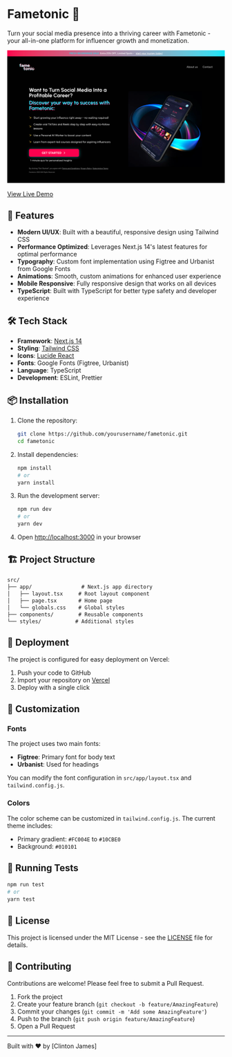 # Fametonic 🌟

Turn your social media presence into a thriving career with Fametonic - your all-in-one platform for influencer growth and monetization.

![Fametonic Screenshot](public/Fametonic-screenshot.png)

[View Live Demo](https://fametonic.vercel.app) <!-- Replace with actual deployed URL -->

## 🚀 Features

- **Modern UI/UX**: Built with a beautiful, responsive design using Tailwind CSS
- **Performance Optimized**: Leverages Next.js 14's latest features for optimal performance
- **Typography**: Custom font implementation using Figtree and Urbanist from Google Fonts
- **Animations**: Smooth, custom animations for enhanced user experience
- **Mobile Responsive**: Fully responsive design that works on all devices
- **TypeScript**: Built with TypeScript for better type safety and developer experience

## 🛠️ Tech Stack

- **Framework**: [Next.js 14](https://nextjs.org/)
- **Styling**: [Tailwind CSS](https://tailwindcss.com/)
- **Icons**: [Lucide React](https://lucide.dev/)
- **Fonts**: Google Fonts (Figtree, Urbanist)
- **Language**: TypeScript
- **Development**: ESLint, Prettier

## 📦 Installation

1. Clone the repository:
   ```bash
   git clone https://github.com/yourusername/fametonic.git
   cd fametonic
   ```

2. Install dependencies:
   ```bash
   npm install
   # or
   yarn install
   ```

3. Run the development server:
   ```bash
   npm run dev
   # or
   yarn dev
   ```

4. Open [http://localhost:3000](http://localhost:3000) in your browser

## 🏗️ Project Structure

```
src/
├── app/                # Next.js app directory
│   ├── layout.tsx     # Root layout component
│   ├── page.tsx       # Home page
│   └── globals.css    # Global styles
├── components/        # Reusable components
└── styles/           # Additional styles
```

## 🚀 Deployment

The project is configured for easy deployment on Vercel:

1. Push your code to GitHub
2. Import your repository on [Vercel](https://vercel.com)
3. Deploy with a single click

## 🎨 Customization

### Fonts
The project uses two main fonts:
- **Figtree**: Primary font for body text
- **Urbanist**: Used for headings

You can modify the font configuration in `src/app/layout.tsx` and `tailwind.config.js`.

### Colors
The color scheme can be customized in `tailwind.config.js`. The current theme includes:
- Primary gradient: `#FC004E` to `#10CBE0`
- Background: `#010101`

## 🧪 Running Tests

```bash
npm run test
# or
yarn test
```

## 📝 License

This project is licensed under the MIT License - see the [LICENSE](LICENSE) file for details.

## 👥 Contributing

Contributions are welcome! Please feel free to submit a Pull Request.

1. Fork the project
2. Create your feature branch (`git checkout -b feature/AmazingFeature`)
3. Commit your changes (`git commit -m 'Add some AmazingFeature'`)
4. Push to the branch (`git push origin feature/AmazingFeature`)
5. Open a Pull Request



---

Built with ❤️ by [Clinton James]